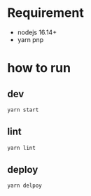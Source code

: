 # Requirement

* nodejs 16.14+
* yarn pnp

# how to run

## dev
```bash
yarn start
```

## lint
```bash
yarn lint
```

## deploy
```bash
yarn delpoy
```
